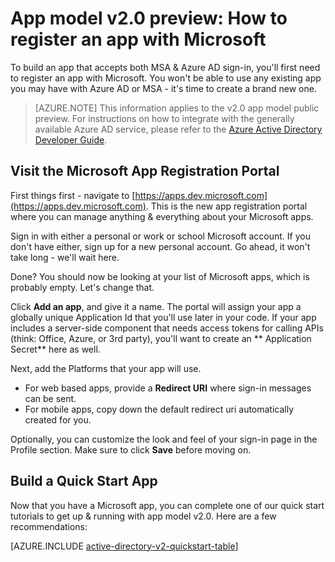 <properties
	pageTitle="App Model v2.0 | Windows Azure"
	description="How to register an  app with Microsoft for enabling sign-in and integrating apps with app model v2.0."
	services="active-directory"
	documentationCenter=""
	authors="dstrockis"
	manager="mbaldwin"
	editor=""/>

<tags
	ms.service="active-directory"
	ms.date="11/10/2015"
	wacn.date=""/>

# App model v2.0 preview: How to register an app with Microsoft

To build an app that accepts both MSA & Azure AD sign-in, you'll first need to register an app with Microsoft.  You won't be able to use any existing app you may have with Azure AD or MSA - it's time to create a brand new one.

> [AZURE.NOTE]
	This information applies to the v2.0 app model public preview.  For instructions on how to integrate with the generally available Azure AD service, please refer to the [Azure Active Directory Developer Guide](/documentation/articles/active-directory-developers-guide).

## Visit the Microsoft  App Registration Portal
First things first - navigate to [https://apps.dev.microsoft.com](https://apps.dev.microsoft.com).  This is the new app registration portal where you can manage anything & everything about your Microsoft apps.

Sign in with either a personal or work or school Microsoft account.  If you don't have either, sign up for a new personal account. Go ahead, it won't take long - we'll wait here.

Done? You should now be looking at your list of Microsoft apps, which is probably empty.  Let's change that.

<!-- TODO: Verify strings here -->
Click **Add an app**, and give it a name.  The portal will assign your app a
globally unique  Application Id that you'll use later in your code.  If your app includes a server-side component that needs access tokens for calling APIs
(think: Office, Azure, or 3rd party), you'll want to create an ** Application
Secret** here as well.
<!-- TODO: Link for app secrets -->

Next, add the Platforms that your app will use.
- For web based apps, provide a **Redirect URI** where sign-in messages can be sent.
- For mobile apps, copy down the default redirect uri automatically created for you.

Optionally, you can customize the look and feel of your sign-in page in the Profile section.  Make sure to click **Save** before moving on.

## Build a Quick Start App
Now that you have a Microsoft app, you can complete one of our quick start
tutorials to get up & running with app model v2.0.  Here are a few
recommendations:

[AZURE.INCLUDE [active-directory-v2-quickstart-table](../includes/active-directory-v2-quickstart-table.md)]
